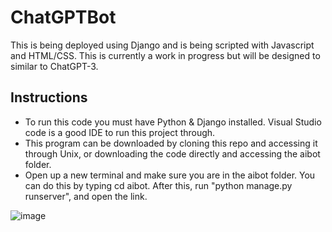 # ChatGPTBot

This is being deployed using Django and is being scripted with Javascript and HTML/CSS. This is currently a work in progress but will be designed to similar to ChatGPT-3.

<h2>Instructions</h2>

- To run this code you must have Python & Django installed. Visual Studio code is a good IDE to run this project through.
- This program can be downloaded by cloning this repo and accessing it through Unix, or downloading the code directly and accessing the aibot folder.
- Open up a new terminal and make sure you are in the aibot folder. You can do this by typing cd aibot. After this, run "python manage.py runserver", and open the link.

![image](https://github.com/Hamoozi/ChatBot/assets/82399910/83b2f52f-3947-40ec-99e4-6bc9e5bdf6c4)


